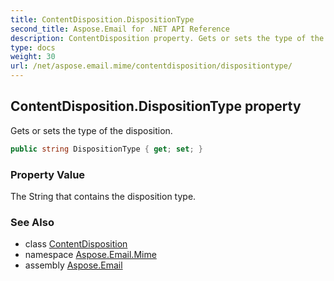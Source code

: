 ```yaml
---
title: ContentDisposition.DispositionType
second_title: Aspose.Email for .NET API Reference
description: ContentDisposition property. Gets or sets the type of the disposition
type: docs
weight: 30
url: /net/aspose.email.mime/contentdisposition/dispositiontype/
---
```

## ContentDisposition.DispositionType property

Gets or sets the type of the disposition.

```csharp
public string DispositionType { get; set; }
```

### Property Value

The String that contains the disposition type.

### See Also

* class [ContentDisposition](../)
* namespace [Aspose.Email.Mime](../../contentdisposition/)
* assembly [Aspose.Email](../../../)


